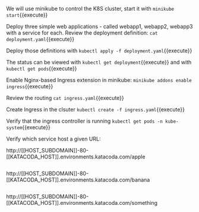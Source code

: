 We will use minikube to control the K8S cluster, start it with `minikube start`{{execute}}

Deploy three simple web applications - called webapp1, webapp2, webapp3 with a service for each. Review the deployment definition: `cat deployment.yaml`{{execute}}

Deploy those definitions with `kubectl apply -f deployment.yaml`{{execute}}

The status can be viewed with `kubectl get deployment`{{execute}} and with `kubectl get pods`{{execute}} 

Enable Nginx-based Ingress extension in minikube: `minikube addons enable ingress`{{execute}}

Review the routing `cat ingress.yaml`{{execute}}

Create Ingress in the clsuter `kubectl create -f ingress.yaml`{{execute}}

Verify that the ingress controller is running `kubectl get pods -n kube-system`{{execute}}

Verify which service host a given URL:

http://[[HOST_SUBDOMAIN]]-80-[[KATACODA_HOST]].environments.katacoda.com/apple<pre>
</pre>http://[[HOST_SUBDOMAIN]]-80-[[KATACODA_HOST]].environments.katacoda.com/banana<pre>
</pre>
http://[[HOST_SUBDOMAIN]]-80-[[KATACODA_HOST]].environments.katacoda.com/something<pre>
</pre>







